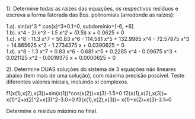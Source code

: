 1). Determine todas as raízes das equações, os respectivos resíduos e escreva a forma fatorada das Eqs. polinomiais (arredonde as raízes):  

1.a). sin(x)^3 * cos(x)^3+0.1=0, subdomínio=[-6, +6]  
1.b). x^4 - 2*i x^3 - 1.5 x^2 + (0.5*i) x + 0.0625 = 0  
1.c). x^8 - 11.3 x^7 + 50.83 x^6 - 114.581 x^5 + 132.9985 x^4 - 72.57875 x^3 + 14.865625 x^2 - 1.2734375 x + 0.0390625 = 0  
1.d). x^8 - 1.3 x^7 + 0.83 x^6 - 0.681 x^5 + 0.2285 x^4 - 0.09675 x^3 + 0.021125 x^2 - 0.0019375 x + 0.0000625 = 0  

2). Determine DUAS soluções do sistema de 3 equações não lineares abaixo (tem mais de uma solução), com máxima precisão possível. Teste diferentes valores iniciais, incluindo xi complexos.

f1(x(1),x(2),x(3))=sin(x(1))*cos(x(2))+x(3)-1.5=0 
f2(x(1),x(2),x(3))= x(1)^2+x(2)^2+x(3)^2-3.0=0
f3(x(1),x(2),x(3))= x(1)+x(2)+x(3)-3.1=0

Determine o resíduo máximo no final.
